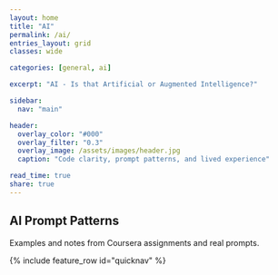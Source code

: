 ```yaml
---
layout: home
title: "AI"
permalink: /ai/
entries_layout: grid
classes: wide

categories: [general, ai]

excerpt: "AI - Is that Artificial or Augmented Intelligence?"

sidebar:
  nav: "main"

header:
  overlay_color: "#000"
  overlay_filter: "0.3"
  overlay_image: /assets/images/header.jpg
  caption: "Code clarity, prompt patterns, and lived experience"

read_time: true
share: true
---
```



## AI Prompt Patterns
Examples and notes from Coursera assignments and real prompts.

{% include feature_row id="quicknav" %}

